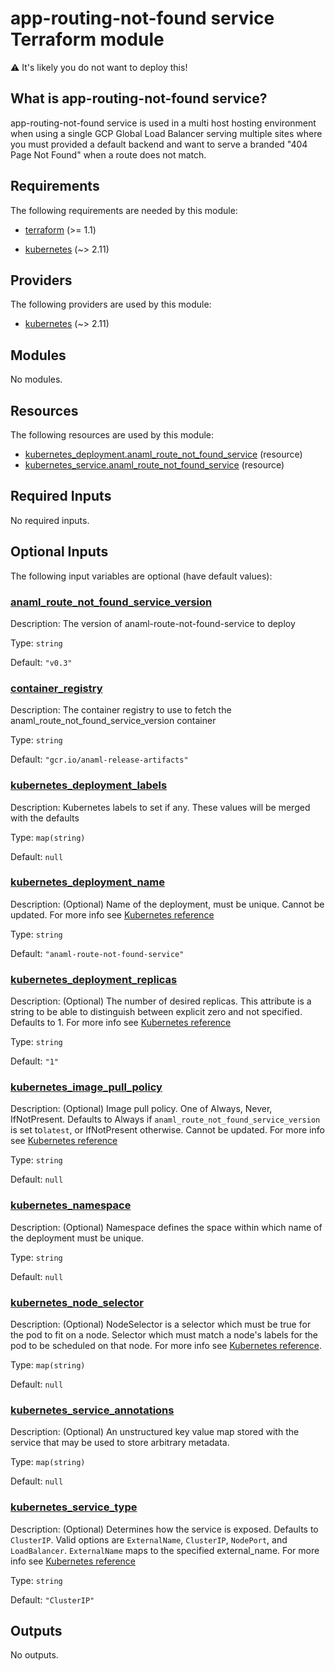 <!-- BEGIN_TF_DOCS -->
# app-routing-not-found service Terraform module

:warning: It's likely you do not want to deploy this!

## What is app-routing-not-found service?
app-routing-not-found service is used in a multi host hosting environment when using a single GCP Global Load Balancer serving multiple sites where you must provided a default backend and want to serve a branded "404 Page Not Found" when a route does not match.

## Requirements

The following requirements are needed by this module:

- <a name="requirement_terraform"></a> [terraform](#requirement\_terraform) (>= 1.1)

- <a name="requirement_kubernetes"></a> [kubernetes](#requirement\_kubernetes) (~> 2.11)

## Providers

The following providers are used by this module:

- <a name="provider_kubernetes"></a> [kubernetes](#provider\_kubernetes) (~> 2.11)

## Modules

No modules.

## Resources

The following resources are used by this module:

- [kubernetes_deployment.anaml_route_not_found_service](https://registry.terraform.io/providers/hashicorp/kubernetes/latest/docs/resources/deployment) (resource)
- [kubernetes_service.anaml_route_not_found_service](https://registry.terraform.io/providers/hashicorp/kubernetes/latest/docs/resources/service) (resource)

## Required Inputs

No required inputs.

## Optional Inputs

The following input variables are optional (have default values):

### <a name="input_anaml_route_not_found_service_version"></a> [anaml\_route\_not\_found\_service\_version](#input\_anaml\_route\_not\_found\_service\_version)

Description: The version of anaml-route-not-found-service to deploy

Type: `string`

Default: `"v0.3"`

### <a name="input_container_registry"></a> [container\_registry](#input\_container\_registry)

Description: The container registry to use to fetch the anaml\_route\_not\_found\_service\_version container

Type: `string`

Default: `"gcr.io/anaml-release-artifacts"`

### <a name="input_kubernetes_deployment_labels"></a> [kubernetes\_deployment\_labels](#input\_kubernetes\_deployment\_labels)

Description: Kubernetes labels to set if any. These values will be merged with the defaults

Type: `map(string)`

Default: `null`

### <a name="input_kubernetes_deployment_name"></a> [kubernetes\_deployment\_name](#input\_kubernetes\_deployment\_name)

Description: (Optional) Name of the deployment, must be unique. Cannot be updated. For more info see [Kubernetes reference](http://kubernetes.io/docs/user-guide/identifiers#names)

Type: `string`

Default: `"anaml-route-not-found-service"`

### <a name="input_kubernetes_deployment_replicas"></a> [kubernetes\_deployment\_replicas](#input\_kubernetes\_deployment\_replicas)

Description: (Optional) The number of desired replicas. This attribute is a string to be able to distinguish between explicit zero and not specified. Defaults to 1. For more info see [Kubernetes reference](https://kubernetes.io/docs/concepts/workloads/controllers/deployment/#scaling-a-deployment)

Type: `string`

Default: `"1"`

### <a name="input_kubernetes_image_pull_policy"></a> [kubernetes\_image\_pull\_policy](#input\_kubernetes\_image\_pull\_policy)

Description:  (Optional) Image pull policy. One of Always, Never, IfNotPresent. Defaults to Always if `anaml_route_not_found_service_version` is set to`latest`, or IfNotPresent otherwise. Cannot be updated. For more info see [Kubernetes reference](http://kubernetes.io/docs/user-guide/images#updating-images)

Type: `string`

Default: `null`

### <a name="input_kubernetes_namespace"></a> [kubernetes\_namespace](#input\_kubernetes\_namespace)

Description: (Optional) Namespace defines the space within which name of the deployment must be unique.

Type: `string`

Default: `null`

### <a name="input_kubernetes_node_selector"></a> [kubernetes\_node\_selector](#input\_kubernetes\_node\_selector)

Description: (Optional) NodeSelector is a selector which must be true for the pod to fit on a node. Selector which must match a node's labels for the pod to be scheduled on that node. For more info see [Kubernetes reference](http://kubernetes.io/docs/user-guide/node-selection).

Type: `map(string)`

Default: `null`

### <a name="input_kubernetes_service_annotations"></a> [kubernetes\_service\_annotations](#input\_kubernetes\_service\_annotations)

Description: (Optional) An unstructured key value map stored with the service that may be used to store arbitrary metadata.

Type: `map(string)`

Default: `null`

### <a name="input_kubernetes_service_type"></a> [kubernetes\_service\_type](#input\_kubernetes\_service\_type)

Description: (Optional) Determines how the service is exposed. Defaults to `ClusterIP`. Valid options are `ExternalName`, `ClusterIP`, `NodePort`, and `LoadBalancer`. `ExternalName` maps to the specified external\_name. For more info see [ Kubernetes reference](http://kubernetes.io/docs/user-guide/services#overview)

Type: `string`

Default: `"ClusterIP"`

## Outputs

No outputs.
<!-- END_TF_DOCS -->